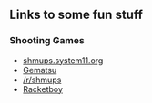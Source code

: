 ## Links to some fun stuff
### Shooting Games
* [shmups.system11.org](https://shmups.system11.org/)
* [Gematsu](https;//www.gematsu.com/genres/shoot-em-up)
* [/r/shmups](https://www.reddit.com/r/shmups/)
* [Racketboy](https://www.racketboy.com/retro/shooters)
